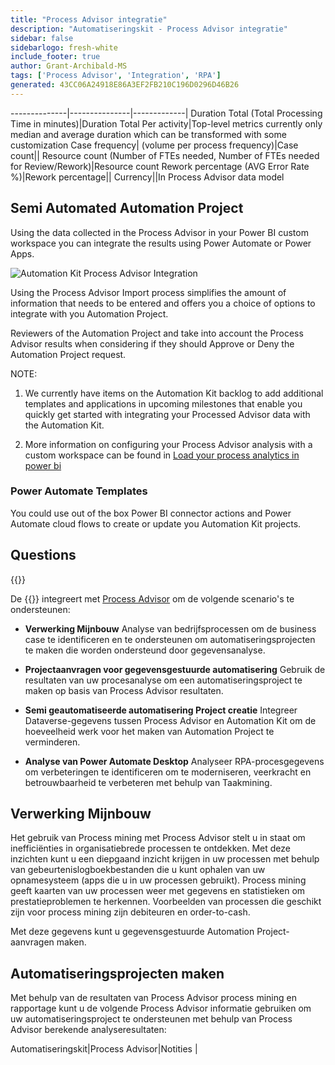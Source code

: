 ```yaml
---
title: "Process Advisor integratie"
description: "Automatiseringskit - Process Advisor integratie"
sidebar: false
sidebarlogo: fresh-white
include_footer: true
author: Grant-Archibald-MS
tags: ['Process Advisor', 'Integration', 'RPA']
generated: 43CC06A24918E86A3EF2FB210C196D0296D46B26
---
```

--------------|---------------|-------------|
Duration Total (Total Processing Time in minutes)|Duration Total Per activity|Top-level metrics currently only median and average duration which can be transformed with some customization
Case frequency| (volume per process frequency)|Case count||
Resource count (Number of FTEs needed, Number of FTEs needed for Review/Rework)|Resource count
Rework percentage (AVG Error Rate %)|Rework percentage||
Currency||In Process Advisor data model

## Semi Automated Automation Project

Using the data collected in the Process Advisor in your Power BI custom workspace you can integrate the results using Power Automate or Power Apps.

![Automation Kit Process Advisor Integration](/images/illustrations/process-advisor-integration.svg)

Using the Process Advisor Import process simplifies the amount of information that needs to be entered and offers you a choice of options to integrate with you Automation Project.

Reviewers of the Automation Project and take into account the Process Advisor results when considering if they should Approve or Deny the Automation Project request.

NOTE:

1. We currently have items on the Automation Kit backlog to add additional templates and applications in upcoming milestones that enable you quickly get started with integrating your Processed Advisor data with the Automation Kit.

2. More information on configuring your Process Advisor analysis with a custom workspace can be found in [Load your process analytics in power bi](https://learn.microsoft.com/power-automate/process-mining-pbi-workspace#load-your-process-analytics-in-power-bi)

### Power Automate Templates

You could use out of the box Power BI connector actions and Power Automate cloud flows to create or update you Automation Kit projects.

## Questions

{{<questions name="/content/en-us/backlog/process-advisor-integration.json" completed="Thank you for completing Process Advisor questions" showNavigationButtons=false >}}

De {{<product-name>}} integreert met [Process Advisor](https://learn.microsoft.com/power-automate/process-advisor-overview) om de volgende scenario's te ondersteunen:

- **Verwerking Mijnbouw** Analyse van bedrijfsprocessen om de business case te identificeren en te ondersteunen om automatiseringsprojecten te maken die worden ondersteund door gegevensanalyse.

- **Projectaanvragen voor gegevensgestuurde automatisering** Gebruik de resultaten van uw procesanalyse om een automatiseringsproject te maken op basis van Process Advisor resultaten.

- **Semi geautomatiseerde automatisering Project creatie** Integreer Dataverse-gegevens tussen Process Advisor en Automation Kit om de hoeveelheid werk voor het maken van Automation Project te verminderen.

- **Analyse van Power Automate Desktop** Analyseer RPA-procesgegevens om verbeteringen te identificeren om te moderniseren, veerkracht en betrouwbaarheid te verbeteren met behulp van Taakmining.

## Verwerking Mijnbouw

Het gebruik van Process mining met Process Advisor stelt u in staat om inefficiënties in organisatiebrede processen te ontdekken. Met deze inzichten kunt u een diepgaand inzicht krijgen in uw processen met behulp van gebeurtenislogboekbestanden die u kunt ophalen van uw opnamesysteem (apps die u in uw processen gebruikt). Process mining geeft kaarten van uw processen weer met gegevens en statistieken om prestatieproblemen te herkennen. Voorbeelden van processen die geschikt zijn voor process mining zijn debiteuren en order-to-cash.

Met deze gegevens kunt u gegevensgestuurde Automation Project-aanvragen maken.

## Automatiseringsprojecten maken

Met behulp van de resultaten van Process Advisor process mining en rapportage kunt u de volgende Process Advisor informatie gebruiken om uw automatiseringsproject te ondersteunen met behulp van Process Advisor berekende analyseresultaten:

Automatiseringskit|Process Advisor|Notities        |

